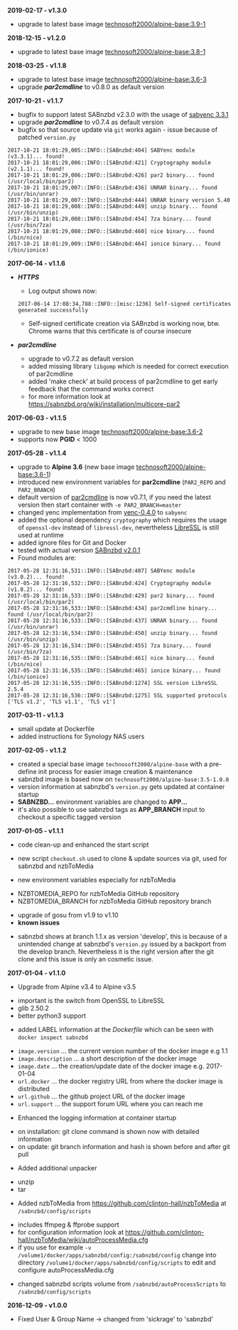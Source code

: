 **2019-02-17 - v1.3.0**

 * upgrade to latest base image [technosoft2000/alpine-base:3.9-1](https://hub.docker.com/r/technosoft2000/alpine-base/)

**2018-12-15 - v1.2.0**
 
 * upgrade to latest base image [technosoft2000/alpine-base:3.8-1](https://hub.docker.com/r/technosoft2000/alpine-base/)

**2018-03-25 - v1.1.8**
 
 * upgrade to latest base image [technosoft2000/alpine-base:3.6-3](https://hub.docker.com/r/technosoft2000/alpine-base/)
 * upgrade ___par2cmdline___ to v0.8.0 as default version

**2017-10-21 - v1.1.7**

 - bugfix to support latest SABnzbd v2.3.0 with the usage of [sabyenc 3.3.1](https://sabnzbd.org/wiki/installation/sabyenc.html)
 - upgrade ___par2cmdline___ to v0.7.4 as default version
 - bugfix so that source update via `git` works again - issue because of patched `version.py` 

```
2017-10-21 18:01:29,005::INFO::[SABnzbd:404] SABYenc module (v3.3.1)... found!
2017-10-21 18:01:29,006::INFO::[SABnzbd:421] Cryptography module (v2.1.1)... found!
2017-10-21 18:01:29,006::INFO::[SABnzbd:426] par2 binary... found (/usr/local/bin/par2)
2017-10-21 18:01:29,007::INFO::[SABnzbd:436] UNRAR binary... found (/usr/bin/unrar)
2017-10-21 18:01:29,007::INFO::[SABnzbd:444] UNRAR binary version 5.40
2017-10-21 18:01:29,008::INFO::[SABnzbd:449] unzip binary... found (/usr/bin/unzip)
2017-10-21 18:01:29,008::INFO::[SABnzbd:454] 7za binary... found (/usr/bin/7za)
2017-10-21 18:01:29,008::INFO::[SABnzbd:460] nice binary... found (/bin/nice)
2017-10-21 18:01:29,009::INFO::[SABnzbd:464] ionice binary... found (/bin/ionice)
```

**2017-06-14 - v1.1.6**

 - **___HTTPS___**

   - Log output shows now: 
   ```
   2017-06-14 17:08:34,788::INFO::[misc:1236] Self-signed certificates generated successfully
   ```
   - Self-signed certificate creation via SABnzbd is working now, 
     btw. Chrome warns that this certificate is of course insecure

 - **___par2cmdline___**

   - upgrade to v0.7.2 as default version
   - added missing library ```libgomp``` which is needed for correct execution of par2cmdline
   - added 'make check' at build process of par2cmdline to get early feedback that the command works correct
   - for more information look at https://sabnzbd.org/wiki/installation/multicore-par2

**2017-06-03 - v1.1.5**

 * upgrade to new base image [technosoft2000/alpine-base:3.6-2](https://hub.docker.com/r/technosoft2000/alpine-base/)
 * supports now __PGID__ < 1000

**2017-05-28 - v1.1.4**

 * upgrade to __Alpine 3.6__ (new base image [technosoft2000/alpine-base:3.6-1](https://hub.docker.com/r/technosoft2000/alpine-base/))
 * introduced new environment variables for __par2cmdline__ (```PAR2_REPO``` and ```PAR2_BRANCH```)
 * default version of [par2cmdline](https://github.com/Parchive/par2cmdline) is now v0.7.1, 
   if you need the latest version then start container with `-e PAR2_BRANCH=master`
 * changed yenc implementation from [yenc-0.4.0](http://www.golug.it/pub/yenc/yenc-0.4.0.tar.gz) to ```sabyenc```
 * added the optional dependency ```cryptography``` which requires the usage of ```openssl-dev``` instead of ```libressl-dev```, nevertheless [LibreSSL](https://www.libressl.org/) is still used at runtime
 * added ignore files for Git and Docker
 * tested with actual version [SABnzbd v2.0.1](https://github.com/sabnzbd/sabnzbd/releases/tag/2.0.1)
 * Found modules are:
```
2017-05-28 12:31:16,531::INFO::[SABnzbd:407] SABYenc module (v3.0.2)... found!
2017-05-28 12:31:16,532::INFO::[SABnzbd:424] Cryptography module (v1.8.2)... found!
2017-05-28 12:31:16,533::INFO::[SABnzbd:429] par2 binary... found (/usr/local/bin/par2)
2017-05-28 12:31:16,533::INFO::[SABnzbd:434] par2cmdline binary... found (/usr/local/bin/par2)
2017-05-28 12:31:16,533::INFO::[SABnzbd:437] UNRAR binary... found (/usr/bin/unrar)
2017-05-28 12:31:16,534::INFO::[SABnzbd:450] unzip binary... found (/usr/bin/unzip)
2017-05-28 12:31:16,534::INFO::[SABnzbd:455] 7za binary... found (/usr/bin/7za)
2017-05-28 12:31:16,535::INFO::[SABnzbd:461] nice binary... found (/bin/nice)
2017-05-28 12:31:16,535::INFO::[SABnzbd:465] ionice binary... found (/bin/ionice)
2017-05-28 12:31:16,535::INFO::[SABnzbd:1274] SSL version LibreSSL 2.5.4
2017-05-28 12:31:16,536::INFO::[SABnzbd:1275] SSL supported protocols ['TLS v1.2', 'TLS v1.1', 'TLS v1']
```

**2017-03-11 - v1.1.3**

 * small update at Dockerfile
 * added instructions for Synology NAS users

**2017-02-05 - v1.1.2**

 * created a special base image ```technosoft2000/alpine-base``` with a pre-define init process for easier image creation & maintenance
 * sabnzbd image is based now on ```technosoft2000/alpine-base:3.5-1.0.0```
 * version information at sabnzbd's ```version.py``` gets updated at container startup
 * __SABNZBD...__ environment variables are changed to __APP...__
 * it's also possible to use sabnzbd tags as __APP_BRANCH__ input to checkout a specific tagged version

**2017-01-05 - v1.1.1**

 * code clean-up and enhanced the start script
  + new script ```checkout.sh``` used to clone & update sources via git, used for sabnzbd and nzbToMedia
 * new environment variables especially for nzbToMedia
  + NZBTOMEDIA_REPO for nzbToMedia GitHub repository
  + NZBTOMEDIA_BRANCH for nzbToMedia GitHub repository branch
 * upgrade of gosu from v1.9 to v1.10
 * __known issues__
  + sabnzbd shows at branch 1.1.x as version 'develop', 
    this is because of a unintended change at sabnzbd's ```version.py``` issued by a backport from the develop branch.
    Nevertheless it is the right version after the git clone and this issue is only an cosmetic issue.

**2017-01-04 - v1.1.0**

 * Upgrade from Alpine v3.4 to Alpine v3.5
  + important is the switch from OpenSSL to LibreSSL
  + glib 2.50.2
  + better python3 support
 * added LABEL information at the *Dockerfile* which can be seen with ```docker inspect sabnzbd```
  + ```image.version``` ... the current version number of the docker image e.g 1.1
  + ```image.description``` ... a short description of the docker image
  + ```image.date``` ... the creation/update date of the docker image e.g. 2017-01-04
  + ```url.docker``` ... the docker registry URL from where the docker image is distributed
  + ```url.github``` ... the github project URL of the docker image
  + ```url.support``` ... the support forum URL where you can reach me
 * Enhanced the logging information at container startup
  + on installation: git clone command is shown now with detailed information
  + on update: git branch information and hash is shown before and after git pull
 * Added additional unpacker
  + unzip
  + tar
 * Added nzbToMedia from https://github.com/clinton-hall/nzbToMedia at ```/sabnzbd/config/scripts```
  + includes ffmpeg & ffprobe support
  + for configuration information look at https://github.com/clinton-hall/nzbToMedia/wiki/autoProcessMedia.cfg
  + if you use for example ```-v /volume1/docker/apps/sabnzbd/config:/sabnzbd/config``` change into directory 
    ```/volume1/docker/apps/sabnzbd/config/scripts``` to edit and configure autoProcessMedia.cfg
 * changed sabnzbd scripts volume from ```/sabnzbd/autoProcessScripts``` to ```/sabnzbd/config/scripts```

**2016-12-09 - v1.0.0**

 * Fixed User & Group Name -> changed from 'sickrage' to 'sabnzbd'
